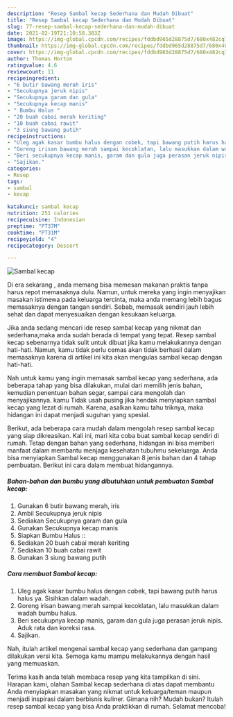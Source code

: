 ```yaml
---
description: "Resep Sambal kecap Sederhana dan Mudah Dibuat"
title: "Resep Sambal kecap Sederhana dan Mudah Dibuat"
slug: 77-resep-sambal-kecap-sederhana-dan-mudah-dibuat
date: 2021-02-19T21:10:58.383Z
image: https://img-global.cpcdn.com/recipes/fddbd965d28875d7/680x482cq70/sambal-kecap-foto-resep-utama.jpg
thumbnail: https://img-global.cpcdn.com/recipes/fddbd965d28875d7/680x482cq70/sambal-kecap-foto-resep-utama.jpg
cover: https://img-global.cpcdn.com/recipes/fddbd965d28875d7/680x482cq70/sambal-kecap-foto-resep-utama.jpg
author: Thomas Horton
ratingvalue: 4.6
reviewcount: 11
recipeingredient:
- "6 butir bawang merah iris"
- "Secukupnya jeruk nipis"
- "Secukupnya garam dan gula"
- "Secukupnya kecap manis"
- " Bumbu Halus "
- "20 buah cabai merah keriting"
- "10 buah cabai rawit"
- "3 siung bawang putih"
recipeinstructions:
- "Uleg agak kasar bumbu halus dengan cobek, tapi bawang putih harus halus ya. Sisihkan dalam wadah."
- "Goreng irisan bawang merah sampai kecoklatan, lalu masukkan dalam wadah bumbu halus."
- "Beri secukupnya kecap manis, garam dan gula juga perasan jeruk nipis. Aduk rata dan koreksi rasa."
- "Sajikan."
categories:
- Resep
tags:
- sambal
- kecap

katakunci: sambal kecap 
nutrition: 251 calories
recipecuisine: Indonesian
preptime: "PT37M"
cooktime: "PT31M"
recipeyield: "4"
recipecategory: Dessert

---
```



![Sambal kecap](https://img-global.cpcdn.com/recipes/fddbd965d28875d7/680x482cq70/sambal-kecap-foto-resep-utama.jpg)

Di era  sekarang , anda memang bisa memesan makanan praktis tanpa harus repot memasaknya dulu. Namun, untuk mereka yang ingin menyajikan masakan istimewa pada keluarga tercinta, maka anda memang lebih bagus memasaknya dengan tangan sendiri. Sebab, memasak sendiri jauh lebih sehat dan dapat menyesuaikan dengan kesukaan keluarga.

Jika anda sedang mencari ide resep sambal kecap yang nikmat dan sederhana,maka anda sudah berada di tempat yang tepat. Resep sambal kecap  sebenarnya tidak sulit untuk dibuat jika kamu melakukannya dengan hati-hati. Namun, kamu tidak perlu cemas akan tidak berhasil dalam memasaknya 
karena di artikel ini kita akan mengulas sambal kecap dengan hati-hati.  



Nah untuk kamu yang ingin memasak sambal kecap yang sederhana, ada beberapa tahap yang bisa dilakukan, mulai dari memilih jenis bahan, kemudian penentuan bahan segar, sampai cara mengolah dan menyajikannya. kamu Tidak usah pusing jika hendak menyiapkan sambal kecap yang lezat di rumah. Karena, asalkan kamu  tahu triknya, maka hidangan ini dapat menjadi suguhan yang spesial.

Berikut, ada beberapa cara mudah dalam mengolah resep sambal kecap yang siap dikreasikan. Kali ini, mari kita coba buat sambal kecap sendiri di rumah. Tetap dengan bahan yang sederhana, hidangan ini bisa memberi manfaat dalam membantu menjaga kesehatan tubuhmu sekeluarga. Anda bisa menyiapkan Sambal kecap menggunakan 8 jenis bahan dan 4 tahap pembuatan. Berikut ini cara dalam membuat hidangannya.

<!--inarticleads1-->

##### Bahan-bahan dan bumbu yang dibutuhkan untuk pembuatan Sambal kecap:

1. Gunakan 6 butir bawang merah, iris
1. Ambil Secukupnya jeruk nipis
1. Sediakan Secukupnya garam dan gula
1. Gunakan Secukupnya kecap manis
1. Siapkan  Bumbu Halus ::
1. Sediakan 20 buah cabai merah keriting
1. Sediakan 10 buah cabai rawit
1. Gunakan 3 siung bawang putih




<!--inarticleads2-->

##### Cara membuat Sambal kecap:

1. Uleg agak kasar bumbu halus dengan cobek, tapi bawang putih harus halus ya. Sisihkan dalam wadah.
1. Goreng irisan bawang merah sampai kecoklatan, lalu masukkan dalam wadah bumbu halus.
1. Beri secukupnya kecap manis, garam dan gula juga perasan jeruk nipis. Aduk rata dan koreksi rasa.
1. Sajikan.




Nah, itulah artikel mengenai  sambal kecap  yang sederhana dan gampang dilakukan versi kita. Semoga kamu mampu melakukannya dengan hasil yang memuaskan. 

Terima kasih anda telah membaca resep yang kita tampilkan di sini. Harapan kami, olahan  Sambal kecap sederhana di atas dapat membantu Anda menyiapkan masakan yang nikmat untuk keluarga/teman maupun menjadi inspirasi dalam berbisnis kuliner. Gimana nih? Mudah bukan? Itulah resep sambal kecap yang bisa Anda praktikkan di rumah. Selamat mencoba!

